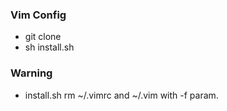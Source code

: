 ### **Vim Config**

* git clone
* sh install.sh


### **Warning**
* install.sh rm ~/.vimrc and ~/.vim with -f param.